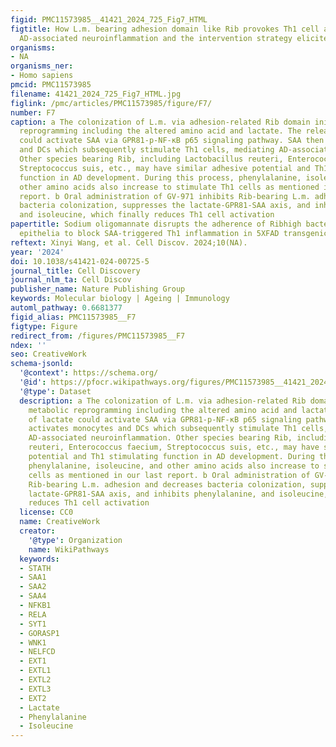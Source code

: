 ```yaml
---
figid: PMC11573985__41421_2024_725_Fig7_HTML
figtitle: How L.m. bearing adhesion domain like Rib provokes Th1 cell activation in
  AD-associated neuroinflammation and the intervention strategy elicited by GV-971
organisms:
- NA
organisms_ner:
- Homo sapiens
pmcid: PMC11573985
filename: 41421_2024_725_Fig7_HTML.jpg
figlink: /pmc/articles/PMC11573985/figure/F7/
number: F7
caption: a The colonization of L.m. via adhesion-related Rib domain initiated metabolic
  reprogramming including the altered amino acid and lactate. The release of lactate
  could activate SAA via GPR81-p-NF-κB p65 signaling pathway. SAA then activates monocytes
  and DCs which subsequently stimulate Th1 cells, mediating AD-associated neuroinflammation.
  Other species bearing Rib, including Lactobacillus reuteri, Enterococcus faecium,
  Streptococcus suis, etc., may have similar adhesive potential and Th1 stimulating
  function in AD development. During this process, phenylalanine, isoleucine, and
  other amino acids also increase to stimulate Th1 cells as mentioned in our last
  report. b Oral administration of GV-971 inhibits Rib-bearing L.m. adhesion and decreases
  bacteria colonization, suppresses the lactate-GPR81-SAA axis, and inhibits phenylalanine,
  and isoleucine, which finally reduces Th1 cell activation
papertitle: Sodium oligomannate disrupts the adherence of Ribhigh bacteria to gut
  epithelia to block SAA-triggered Th1 inflammation in 5XFAD transgenic mice
reftext: Xinyi Wang, et al. Cell Discov. 2024;10(NA).
year: '2024'
doi: 10.1038/s41421-024-00725-5
journal_title: Cell Discovery
journal_nlm_ta: Cell Discov
publisher_name: Nature Publishing Group
keywords: Molecular biology | Ageing | Immunology
automl_pathway: 0.6681377
figid_alias: PMC11573985__F7
figtype: Figure
redirect_from: /figures/PMC11573985__F7
ndex: ''
seo: CreativeWork
schema-jsonld:
  '@context': https://schema.org/
  '@id': https://pfocr.wikipathways.org/figures/PMC11573985__41421_2024_725_Fig7_HTML.html
  '@type': Dataset
  description: a The colonization of L.m. via adhesion-related Rib domain initiated
    metabolic reprogramming including the altered amino acid and lactate. The release
    of lactate could activate SAA via GPR81-p-NF-κB p65 signaling pathway. SAA then
    activates monocytes and DCs which subsequently stimulate Th1 cells, mediating
    AD-associated neuroinflammation. Other species bearing Rib, including Lactobacillus
    reuteri, Enterococcus faecium, Streptococcus suis, etc., may have similar adhesive
    potential and Th1 stimulating function in AD development. During this process,
    phenylalanine, isoleucine, and other amino acids also increase to stimulate Th1
    cells as mentioned in our last report. b Oral administration of GV-971 inhibits
    Rib-bearing L.m. adhesion and decreases bacteria colonization, suppresses the
    lactate-GPR81-SAA axis, and inhibits phenylalanine, and isoleucine, which finally
    reduces Th1 cell activation
  license: CC0
  name: CreativeWork
  creator:
    '@type': Organization
    name: WikiPathways
  keywords:
  - STATH
  - SAA1
  - SAA2
  - SAA4
  - NFKB1
  - RELA
  - SYT1
  - GORASP1
  - WNK1
  - NELFCD
  - EXT1
  - EXTL1
  - EXTL2
  - EXTL3
  - EXT2
  - Lactate
  - Phenylalanine
  - Isoleucine
---
```


